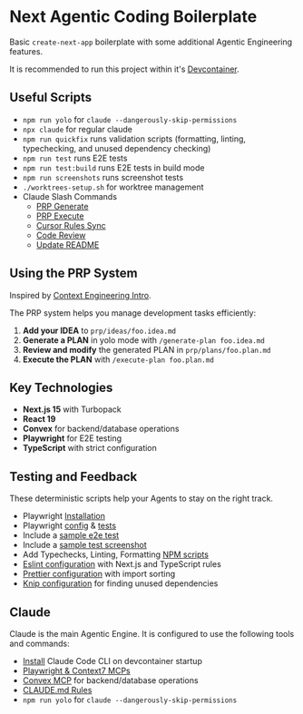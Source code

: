 # Next Agentic Coding Boilerplate

Basic `create-next-app` boilerplate with some additional Agentic Engineering features.

It is recommended to run this project within it's [Devcontainer](./.devcontainer/devcontainer.json).

## Useful Scripts

- `npm run yolo` for `claude --dangerously-skip-permissions`
- `npx claude` for regular claude
- `npm run quickfix` runs validation scripts (formatting, linting, typechecking, and unused dependency checking)
- `npm run test` runs E2E tests
- `npm run test:build` runs E2E tests in build mode
- `npm run screenshots` runs screenshot tests
- `./worktrees-setup.sh` for worktree management
- Claude Slash Commands
  - [PRP Generate](./.claude/commands/prps/generate-prp.md)
  - [PRP Execute](./.claude/commands/prps/execute-prp.md)
  - [Cursor Rules Sync](./.claude/commands/cursor-rules-sync.md)
  - [Code Review](./.claude/commands/code-review.md)
  - [Update README](./.claude/commands/update-readme.md)

## Using the PRP System

Inspired by [Context Engineering Intro](https://github.com/coleam00/context-engineering-intro).

The PRP system helps you manage development tasks efficiently:

1. **Add your IDEA** to `prp/ideas/foo.idea.md`
2. **Generate a PLAN** in yolo mode with `/generate-plan foo.idea.md`
3. **Review and modify** the generated PLAN in `prp/plans/foo.plan.md`
4. **Execute the PLAN** with `/execute-plan foo.plan.md`

## Key Technologies

- **Next.js 15** with Turbopack
- **React 19**
- **Convex** for backend/database operations
- **Playwright** for E2E testing
- **TypeScript** with strict configuration

## Testing and Feedback

These deterministic scripts help your Agents to stay on the right track.

- Playwright [Installation](./.devcontainer/Dockerfile)
- Playwright [config](./playwright.config.ts) & [tests](./tests)
- Include a [sample e2e test](./tests/landing.spec.ts)
- Include a [sample test screenshot](./tests/screenshots.spec.ts)
- Add Typechecks, Linting, Formatting [NPM scripts](./package.json)
- [Eslint configuration](./eslint.config.ts) with Next.js and TypeScript rules
- [Prettier configuration](./.prettierrc) with import sorting
- [Knip configuration](./knip.config.ts) for finding unused dependencies

## Claude

Claude is the main Agentic Engine. It is configured to use the following tools and commands:

- [Install](./.devcontainer/devcontainer.json) Claude Code CLI on devcontainer startup
- [Playwright & Context7 MCPs](./.mcp.json)
- [Convex MCP](./.mcp.json) for backend/database operations
- [CLAUDE.md Rules](./.claude/CLAUDE.md)
- `npm run yolo` for `claude --dangerously-skip-permissions`
